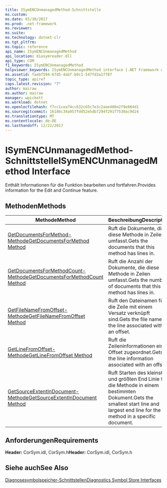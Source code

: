 ```yaml
---
title: ISymENCUnmanagedMethod-Schnittstelle
ms.custom: 
ms.date: 03/30/2017
ms.prod: .net-framework
ms.reviewer: 
ms.suite: 
ms.technology: dotnet-clr
ms.tgt_pltfrm: 
ms.topic: reference
api_name: ISymENCUnmanagedMethod
api_location: diasymreader.dll
api_type: COM
f1_keywords: ISymENCUnmanagedMethod
helpviewer_keywords: ISymENCUnmanagedMethod interface [.NET Framework debugging]
ms.assetid: faebf594-67d5-4abf-b9c1-547fd3a1ff87
topic_type: apiref
caps.latest.revision: "7"
author: mairaw
ms.author: mairaw
manager: wpickett
ms.workload: dotnet
ms.openlocfilehash: f7cc1cea74cc632c65c7e3c2aee408e2f9e864d1
ms.sourcegitcommit: 16186c34a957fdd52e5db7294f291f7530ac9d24
ms.translationtype: MT
ms.contentlocale: de-DE
ms.lasthandoff: 12/22/2017
---
```

# <a name="isymencunmanagedmethod-interface"></a><span data-ttu-id="33b5b-102">ISymENCUnmanagedMethod-Schnittstelle</span><span class="sxs-lookup"><span data-stu-id="33b5b-102">ISymENCUnmanagedMethod Interface</span></span>
<span data-ttu-id="33b5b-103">Enthält Informationen für die Funktion bearbeiten und fortfahren.</span><span class="sxs-lookup"><span data-stu-id="33b5b-103">Provides information for the Edit and Continue feature.</span></span>  
  
## <a name="methods"></a><span data-ttu-id="33b5b-104">Methoden</span><span class="sxs-lookup"><span data-stu-id="33b5b-104">Methods</span></span>  
  
|<span data-ttu-id="33b5b-105">Methode</span><span class="sxs-lookup"><span data-stu-id="33b5b-105">Method</span></span>|<span data-ttu-id="33b5b-106">Beschreibung</span><span class="sxs-lookup"><span data-stu-id="33b5b-106">Description</span></span>|  
|------------|-----------------|  
|[<span data-ttu-id="33b5b-107">GetDocumentsForMethod-Methode</span><span class="sxs-lookup"><span data-stu-id="33b5b-107">GetDocumentsForMethod Method</span></span>](../../../../docs/framework/unmanaged-api/diagnostics/isymencunmanagedmethod-getdocumentsformethod-method.md)|<span data-ttu-id="33b5b-108">Ruft die Dokumente, die diese Methode in Zeilen umfasst.</span><span class="sxs-lookup"><span data-stu-id="33b5b-108">Gets the documents that this method has lines in.</span></span>|  
|[<span data-ttu-id="33b5b-109">GetDocumentsForMethodCount-Methode</span><span class="sxs-lookup"><span data-stu-id="33b5b-109">GetDocumentsForMethodCount Method</span></span>](../../../../docs/framework/unmanaged-api/diagnostics/isymencunmanagedmethod-getdocumentsformethodcount-method.md)|<span data-ttu-id="33b5b-110">Ruft die Anzahl der Dokumente, die diese Methode in Zeilen umfasst.</span><span class="sxs-lookup"><span data-stu-id="33b5b-110">Gets the number of documents that this method has lines in.</span></span>|  
|[<span data-ttu-id="33b5b-111">GetFileNameFromOffset-Methode</span><span class="sxs-lookup"><span data-stu-id="33b5b-111">GetFileNameFromOffset Method</span></span>](../../../../docs/framework/unmanaged-api/diagnostics/isymencunmanagedmethod-getfilenamefromoffset-method.md)|<span data-ttu-id="33b5b-112">Ruft den Dateinamen für die Zeile mit einem Versatz verknüpft sind.</span><span class="sxs-lookup"><span data-stu-id="33b5b-112">Gets the file name for the line associated with an offset.</span></span>|  
|[<span data-ttu-id="33b5b-113">GetLineFromOffset-Methode</span><span class="sxs-lookup"><span data-stu-id="33b5b-113">GetLineFromOffset Method</span></span>](../../../../docs/framework/unmanaged-api/diagnostics/isymencunmanagedmethod-getlinefromoffset-method.md)|<span data-ttu-id="33b5b-114">Ruft die Zeileninformationen ein Offset zugeordnet.</span><span class="sxs-lookup"><span data-stu-id="33b5b-114">Gets the line information associated with an offset.</span></span>|  
|[<span data-ttu-id="33b5b-115">GetSourceExtentInDocument-Methode</span><span class="sxs-lookup"><span data-stu-id="33b5b-115">GetSourceExtentInDocument Method</span></span>](../../../../docs/framework/unmanaged-api/diagnostics/isymencunmanagedmethod-getsourceextentindocument-method.md)|<span data-ttu-id="33b5b-116">Ruft Starten des kleinsten und größten End Linie für die Methode in einem bestimmten Dokument.</span><span class="sxs-lookup"><span data-stu-id="33b5b-116">Gets the smallest start line and largest end line for the method in a specific document.</span></span>|  
  
## <a name="requirements"></a><span data-ttu-id="33b5b-117">Anforderungen</span><span class="sxs-lookup"><span data-stu-id="33b5b-117">Requirements</span></span>  
 <span data-ttu-id="33b5b-118">**Header:** CorSym.idl, CorSym.h</span><span class="sxs-lookup"><span data-stu-id="33b5b-118">**Header:** CorSym.idl, CorSym.h</span></span>  
  
## <a name="see-also"></a><span data-ttu-id="33b5b-119">Siehe auch</span><span class="sxs-lookup"><span data-stu-id="33b5b-119">See Also</span></span>  
 [<span data-ttu-id="33b5b-120">Diagnosesymbolspeicher-Schnittstellen</span><span class="sxs-lookup"><span data-stu-id="33b5b-120">Diagnostics Symbol Store Interfaces</span></span>](../../../../docs/framework/unmanaged-api/diagnostics/diagnostics-symbol-store-interfaces.md)
